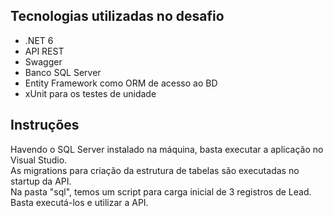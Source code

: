 ## Tecnologias utilizadas no desafio

- .NET 6 <br />
- API REST <br />
- Swagger <br />
- Banco SQL Server <br/>
- Entity Framework como ORM de acesso ao BD <br />
- xUnit para os testes de unidade <br />


## Instruções

Havendo o SQL Server instalado na máquina, basta executar a aplicação no Visual Studio. <br />
As migrations para criação da estrutura de tabelas são executadas no startup da API. <br />
Na pasta "sql", temos um script para carga inicial de 3 registros de Lead. <br />
Basta executá-los e utilizar a API. <br />
